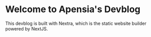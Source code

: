 # Welcome to Apensia's Devblog

This devblog is built with Nextra, which is the static website builder powered by NextJS. 
